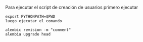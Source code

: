 Para ejecutar el script de creación de usuarios primero ejecutar
```
export PYTHONPATH=$PWD
luego ejecutar el comando
```

```
alembic revision -m "comment"
alembia upgrade head
```